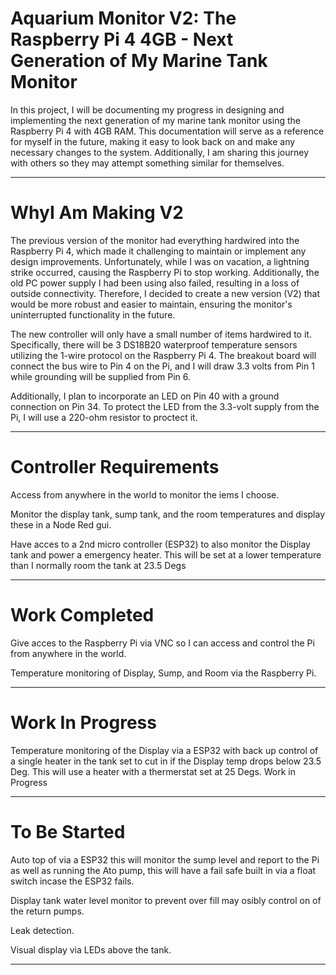 #  Aquarium Monitor V2: The Raspberry Pi 4 4GB - Next Generation of My Marine Tank Monitor

In this project, I will be documenting my progress in designing and implementing the next generation of my marine tank monitor using the Raspberry Pi 4 with 4GB RAM. This documentation will serve as a reference for myself in the future, making it easy to look back on and make any necessary changes to the system. Additionally, I am sharing this journey with others so they may attempt something similar for themselves.

 ------
# WhyI Am Making V2

The previous version of the monitor had everything hardwired into the Raspberry Pi 4, which made it challenging to maintain or implement any design improvements. Unfortunately, while I was on vacation, a lightning strike occurred, causing the Raspberry Pi to stop working. Additionally, the old PC power supply I had been using also failed, resulting in a loss of outside connectivity. Therefore, I decided to create a new version (V2) that would be more robust and easier to maintain, ensuring the monitor's uninterrupted functionality in the future.

The new controller will only have a small number of items hardwired to it. Specifically, there will be 3 DS18B20 waterproof temperature sensors utilizing the 1-wire protocol on the Raspberry Pi 4. The breakout board will connect the bus wire to Pin 4 on the Pi, and I will draw 3.3 volts from Pin 1 while grounding will be supplied from Pin 6.

Additionally, I plan to incorporate an LED on Pin 40 with a ground connection on Pin 34. To protect the LED from the 3.3-volt supply from the Pi, I will use a 220-ohm resistor to proctect it.

 ------

# Controller Requirements
Access from anywhere in the world to monitor the iems I choose.

Monitor the display tank, sump tank, and the room temperatures and display these in a Node Red gui.

Have acces to a 2nd micro controller (ESP32) to also monitor the Display tank and power a emergency heater. This will be set at a lower temperature than I normally room the tank at 23.5 Degs


-----

# Work Completed

Give acces to the Raspberry Pi via VNC so I can access and control the Pi from anywhere in the world.

Temperature monitoring of Display, Sump, and Room via the Raspberry Pi.


----

# Work In Progress



Temperature monitoring of the Display via a ESP32 with back up control of a single heater in the tank set to cut in if the Display temp drops below 23.5 Deg. This will use a heater with a thermerstat set at 25 Degs. Work in Progress

----

# To Be Started

Auto top of via a ESP32 this will monitor the sump level and report to the Pi as well as running the Ato pump, this will have a fail safe built in via a float switch incase the ESP32 fails.

Display tank water level monitor to prevent over fill may osibly control on of the return pumps.

Leak detection.

Visual display via LEDs above the tank.

----



